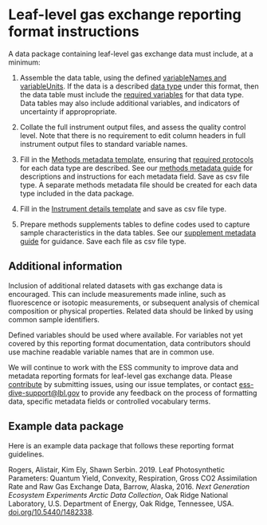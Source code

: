 # Leaf-level gas exchange reporting format instructions

A data package containing leaf-level gas exchange data must include, at a minimum: 

1. Assemble the data table, using the defined [variableNames and variableUnits](docs/definedVariables.md). If the data is a described [data type](dataTypesProtocols.md) under this format, then the data table must include the [required variables](docs/requiredVariables.md) for that data type. Data tables may also include additional variables, and indicators of uncertainty if appropropriate. 

2. Collate the full instrument output files, and assess the quality control level. Note that there is no requirement to edit column headers in full instrument output files to standard variable names.  

3. Fill in the [Methods metadata template](templates/methodsMetadataTemplate.xlsx), ensuring that [required protocols](dataTypesProtocols.md) for each data type are described. See our [methods metadata guide](methodsMetadataGuide.md) for descriptions and instructions for each metadata field. Save as csv file type. A separate methods metadata file should be created for each data type included in the data package. 

4. Fill in the [Instrument details template](templates/instrumentDetailsTemplate.xlsx) and save as csv file type.

5. Prepare methods supplements tables to define codes used to capture sample characteristics in the data tables. See our [supplement metadata guide](docs/supplementaryMetadataGuide.md) for guidance. Save each file as csv file type.

## Additional information
Inclusion of additional related datasets with gas exchange data is encouraged. This can include measurements made inline, such as fluorescence or isotopic measurements, or subsequent analysis of chemical composition or physical properties. Related data should be linked by using common sample identifiers. 

Defined variables should be used where available. For variables not yet covered by this reporting format documentation, data contributors should use machine readable variable names that are in common use. 

We will continue to work with the ESS community to improve data and metadata reporting formats for leaf-level gas exchange data. Please [contribute](contribute.md) by submitting issues, using our issue templates, or contact ess-dive-support@lbl.gov to provide any feedback on the process of formatting data, specific metadata fields or controlled vocabulary terms.

## Example data package
Here is an example data package that follows these reporting format guidelines.

Rogers, Alistair, Kim Ely, Shawn Serbin. 2019. Leaf Photosynthetic Parameters: Quantum Yield, Convexity, Respiration, Gross CO2 Assimilation Rate and Raw Gas Exchange Data, Barrow, Alaska, 2016. *Next Generation Ecosystem Experiments Arctic Data Collection*, Oak Ridge National Laboratory, U.S. Department of Energy, Oak Ridge, Tennessee, USA. [doi.org/10.5440/1482338](https://doi.org/10.5440/1482338).
#
